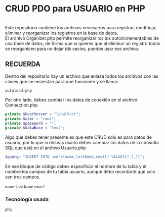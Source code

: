 # CRUD PDO para USUARIO en PHP
<br>
Este repositorio contiene los archivos necesarios para registrar, modificar, eliminar y reorganizar los registros en la base de datos.
<br>
El archivo Organizer.php permite reorganizar los ids autoincrementables de una base de datos, de forma que si quieres que al eliminar un registro todos se reorganicen para no dejar ids vacios, puedes usar ese archivo.
<br>

## RECUERDA
Dentro del repositorio hay un archivo que enlaza todos los archivos con las clases que se necesitan para que funcionen y se llama:
  
`autoload.php`

Por otro lado, debes cambiar los datos de conexión en el archivo Connection.php

```php
private $hostServer = "localhost";
private $user = "root";
private $password = "";
private $dataBase = "test";

```

Algo que debes tener presente es que este CRUD solo es para datos de usuario, por lo que si deseas usarlo debes cambiar los datos de la consulta SQL que está en el archivo Usuario.php

```php
$query= "INSERT INTO users(name,lastName,email) VALUES(?,?,?)";	
```
En ese bloque de código debes especificar el nombre de tu tabla y el nombre los campos de tu tabla usuario, aunque debo recordarte que solo son tres campos.

`name`
`lastName`
`email`

<h3>Tecnología usada</h3>

`php`
